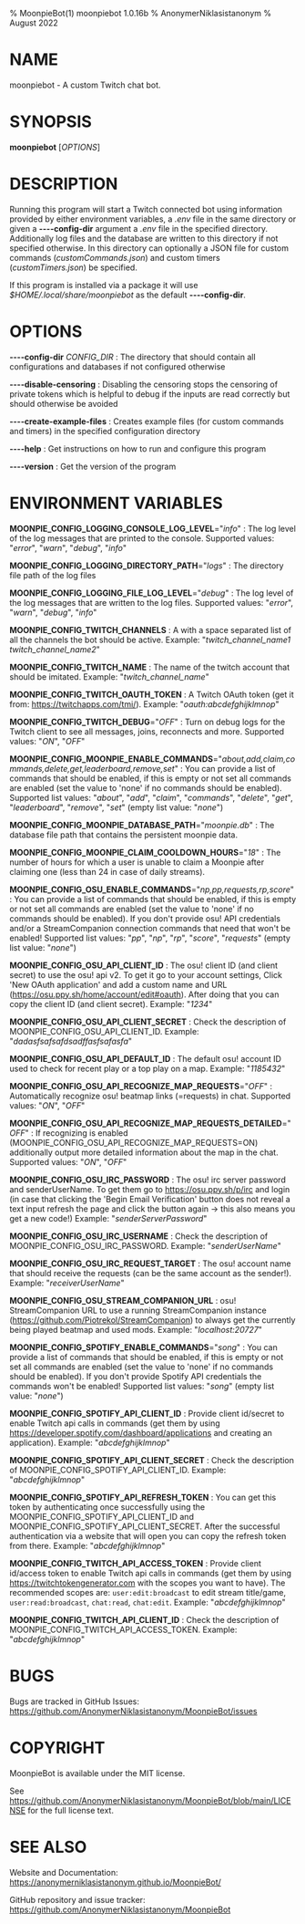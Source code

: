 % MoonpieBot(1) moonpiebot 1.0.16b
% AnonymerNiklasistanonym
% August 2022

# NAME

moonpiebot - A custom Twitch chat bot.

# SYNOPSIS

**moonpiebot** [*OPTIONS*]

# DESCRIPTION

Running this program will start a Twitch connected bot using information provided by either environment variables, a *.env* file in the same directory or given a **----config-dir** argument a *.env* file in the specified directory. Additionally log files and the database are written to this directory if not specified otherwise. In this directory can optionally a JSON file for custom commands (*customCommands.json*) and custom timers (*customTimers.json*) be specified.

If this program is installed via a package it will use *$HOME/.local/share/moonpiebot* as the default **----config-dir**.

# OPTIONS

**----config-dir** *CONFIG_DIR*
: The directory that should contain all configurations and databases if not configured otherwise

**----disable-censoring**
: Disabling the censoring stops the censoring of private tokens which is helpful to debug if the inputs are read correctly but should otherwise be avoided

**----create-example-files**
: Creates example files (for custom commands and timers) in the specified configuration directory

**----help**
: Get instructions on how to run and configure this program

**----version**
: Get the version of the program

# ENVIRONMENT VARIABLES

**MOONPIE_CONFIG_LOGGING_CONSOLE_LOG_LEVEL**="*info*"
: The log level of the log messages that are printed to the console.
Supported values: "*error*", "*warn*", "*debug*", "*info*"

**MOONPIE_CONFIG_LOGGING_DIRECTORY_PATH**="*logs*"
: The directory file path of the log files

**MOONPIE_CONFIG_LOGGING_FILE_LOG_LEVEL**="*debug*"
: The log level of the log messages that are written to the log files.
Supported values: "*error*", "*warn*", "*debug*", "*info*"

**MOONPIE_CONFIG_TWITCH_CHANNELS**
: A with a space separated list of all the channels the bot should be active.
Example: "*twitch_channel_name1 twitch_channel_name2*"

**MOONPIE_CONFIG_TWITCH_NAME**
: The name of the twitch account that should be imitated.
Example: "*twitch_channel_name*"

**MOONPIE_CONFIG_TWITCH_OAUTH_TOKEN**
: A Twitch OAuth token (get it from: https://twitchapps.com/tmi/).
Example: "*oauth:abcdefghijklmnop*"

**MOONPIE_CONFIG_TWITCH_DEBUG**="*OFF*"
: Turn on debug logs for the Twitch client to see all messages, joins, reconnects and more.
Supported values: "*ON*", "*OFF*"

**MOONPIE_CONFIG_MOONPIE_ENABLE_COMMANDS**="*about,add,claim,commands,delete,get,leaderboard,remove,set*"
: You can provide a list of commands that should be enabled, if this is empty or not set all commands are enabled (set the value to 'none' if no commands should be enabled).
Supported list values: "*about*", "*add*", "*claim*", "*commands*", "*delete*", "*get*", "*leaderboard*", "*remove*", "*set*" (empty list value: "*none*")

**MOONPIE_CONFIG_MOONPIE_DATABASE_PATH**="*moonpie.db*"
: The database file path that contains the persistent moonpie data.

**MOONPIE_CONFIG_MOONPIE_CLAIM_COOLDOWN_HOURS**="*18*"
: The number of hours for which a user is unable to claim a Moonpie after claiming one (less than 24 in case of daily streams).

**MOONPIE_CONFIG_OSU_ENABLE_COMMANDS**="*np,pp,requests,rp,score*"
: You can provide a list of commands that should be enabled, if this is empty or not set all commands are enabled (set the value to 'none' if no commands should be enabled). If you don't provide osu! API credentials and/or a StreamCompanion connection commands that need that won't be enabled!
Supported list values: "*pp*", "*np*", "*rp*", "*score*", "*requests*" (empty list value: "*none*")

**MOONPIE_CONFIG_OSU_API_CLIENT_ID**
: The osu! client ID (and client secret) to use the osu! api v2. To get it go to your account settings, Click 'New OAuth application' and add a custom name and URL (https://osu.ppy.sh/home/account/edit#oauth). After doing that you can copy the client ID (and client secret).
Example: "*1234*"

**MOONPIE_CONFIG_OSU_API_CLIENT_SECRET**
: Check the description of MOONPIE_CONFIG_OSU_API_CLIENT_ID.
Example: "*dadasfsafsafdsadffasfsafasfa*"

**MOONPIE_CONFIG_OSU_API_DEFAULT_ID**
: The default osu! account ID used to check for recent play or a top play on a map.
Example: "*1185432*"

**MOONPIE_CONFIG_OSU_API_RECOGNIZE_MAP_REQUESTS**="*OFF*"
: Automatically recognize osu! beatmap links (=requests) in chat.
Supported values: "*ON*", "*OFF*"

**MOONPIE_CONFIG_OSU_API_RECOGNIZE_MAP_REQUESTS_DETAILED**="*OFF*"
: If recognizing is enabled (MOONPIE_CONFIG_OSU_API_RECOGNIZE_MAP_REQUESTS=ON) additionally output more detailed information about the map in the chat.
Supported values: "*ON*", "*OFF*"

**MOONPIE_CONFIG_OSU_IRC_PASSWORD**
: The osu! irc server password and senderUserName. To get them go to https://osu.ppy.sh/p/irc and login (in case that clicking the 'Begin Email Verification' button does not reveal a text input refresh the page and click the button again -> this also means you get a new code!)
Example: "*senderServerPassword*"

**MOONPIE_CONFIG_OSU_IRC_USERNAME**
: Check the description of MOONPIE_CONFIG_OSU_IRC_PASSWORD.
Example: "*senderUserName*"

**MOONPIE_CONFIG_OSU_IRC_REQUEST_TARGET**
: The osu! account name that should receive the requests (can be the same account as the sender!).
Example: "*receiverUserName*"

**MOONPIE_CONFIG_OSU_STREAM_COMPANION_URL**
: osu! StreamCompanion URL to use a running StreamCompanion instance (https://github.com/Piotrekol/StreamCompanion) to always get the currently being played beatmap and used mods.
Example: "*localhost:20727*"

**MOONPIE_CONFIG_SPOTIFY_ENABLE_COMMANDS**="*song*"
: You can provide a list of commands that should be enabled, if this is empty or not set all commands are enabled (set the value to 'none' if no commands should be enabled). If you don't provide Spotify API credentials the commands won't be enabled!
Supported list values: "*song*" (empty list value: "*none*")

**MOONPIE_CONFIG_SPOTIFY_API_CLIENT_ID**
: Provide client id/secret to enable Twitch api calls in commands (get them by using https://developer.spotify.com/dashboard/applications and creating an application).
Example: "*abcdefghijklmnop*"

**MOONPIE_CONFIG_SPOTIFY_API_CLIENT_SECRET**
: Check the description of MOONPIE_CONFIG_SPOTIFY_API_CLIENT_ID.
Example: "*abcdefghijklmnop*"

**MOONPIE_CONFIG_SPOTIFY_API_REFRESH_TOKEN**
: You can get this token by authenticating once successfully using the MOONPIE_CONFIG_SPOTIFY_API_CLIENT_ID and MOONPIE_CONFIG_SPOTIFY_API_CLIENT_SECRET. After the successful authentication via a website that will open you can copy the refresh token from there.
Example: "*abcdefghijklmnop*"

**MOONPIE_CONFIG_TWITCH_API_ACCESS_TOKEN**
: Provide client id/access token to enable Twitch api calls in commands (get them by using https://twitchtokengenerator.com with the scopes you want to have). The recommended scopes are: `user:edit:broadcast` to edit stream title/game, `user:read:broadcast`, `chat:read`, `chat:edit`.
Example: "*abcdefghijklmnop*"

**MOONPIE_CONFIG_TWITCH_API_CLIENT_ID**
: Check the description of MOONPIE_CONFIG_TWITCH_API_ACCESS_TOKEN.
Example: "*abcdefghijklmnop*"

# BUGS

Bugs are tracked in GitHub Issues: https://github.com/AnonymerNiklasistanonym/MoonpieBot/issues

# COPYRIGHT

MoonpieBot is available under the MIT license.

See https://github.com/AnonymerNiklasistanonym/MoonpieBot/blob/main/LICENSE for the full license text.

# SEE ALSO

Website and Documentation: https://anonymerniklasistanonym.github.io/MoonpieBot/

GitHub repository and issue tracker: https://github.com/AnonymerNiklasistanonym/MoonpieBot

